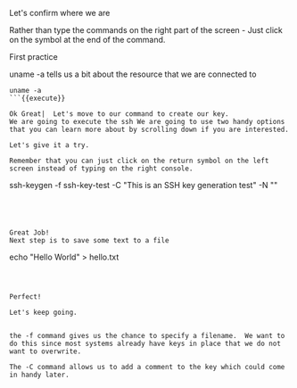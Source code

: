 Let's confirm where we are

Rather than type the commands on the right part of the screen - Just click on the symbol at the end of the command.

First practice

uname -a tells us a bit about the resource that we are connected to

```
uname -a
```{{execute}}

Ok Great|  Let's move to our command to create our key.
We are going to execute the ssh We are going to use two handy options that you can learn more about by scrolling down if you are interested.

Let's give it a try.  

Remember that you can just click on the return symbol on the left screen instead of typing on the right console.

```
ssh-keygen -f ssh-key-test -C "This is an SSH key generation test" -N ""
```{{execute}}




Great Job!
Next step is to save some text to a file

```
echo "Hello World" > hello.txt
```{{execute}}



Perfect!

Let's keep going.


the -f command gives us the chance to specify a filename.  We want to do this since most systems already have keys in place that we do not want to overwrite.

The -C command allows us to add a comment to the key which could come in handy later.
